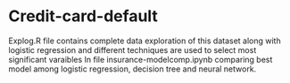 # Credit-card-default
Explog.R file contains complete data exploration of this dataset along with logistic regression and different techniques are used to select most significant varaibles 
In file insurance-modelcomp.ipynb comparing best model among logistic regression, decision tree and neural network.
